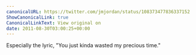 ```yaml
---
canonicalURL: https://twitter.com/jmjordan/status/108373477836337152
ShowCanonicalLink: true
CanonicalLinkText: View original on
date: 2011-08-30T03:00:25+00:00
---
```

Especially the lyric, "You just kinda wasted my precious time."